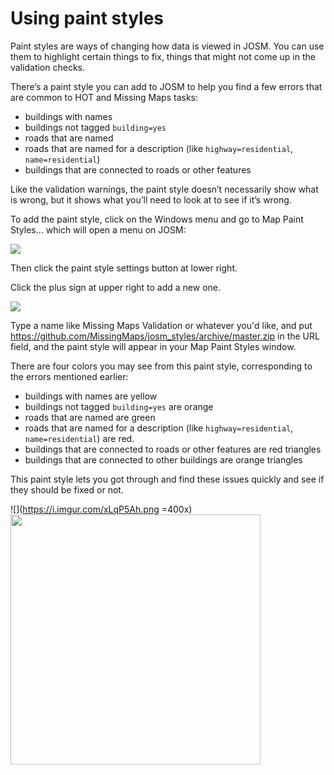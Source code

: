 # Using paint styles

Paint styles are ways of changing how data is viewed in JOSM. You can use them to highlight certain things to fix, things that might not come up in the validation checks. 

There’s a paint style you can add to JOSM to help you find a few errors that are common to HOT and Missing Maps tasks:
 - buildings with names
 - buildings not tagged ``building=yes``
 - roads that are named
 - roads that are named for a description (like ``highway=residential``, ``name=residential``) 
 - buildings that are connected to roads or other features


Like the validation warnings, the paint style doesn’t necessarily show what is wrong, but it shows what you’ll need to look at to see if it’s wrong.

To add the paint style, click on the Windows menu and go to Map Paint Styles… which will open a menu on JOSM:

![](https://i.imgur.com/EuOOoiE.png)

Then click the paint style settings button at lower right.

Click the plus sign at upper right to add a new one. 

![](https://i.imgur.com/fw04Miq.png)

Type a name like Missing Maps Validation or whatever you'd like, and put https://github.com/MissingMaps/josm_styles/archive/master.zip in the URL field, and the paint style will appear in your Map Paint Styles window. 

There are four colors you may see from this paint style, corresponding to the errors mentioned earlier: 
 - buildings with names are yellow
 - buildings not tagged ``building=yes`` are orange
 - roads that are named are green
 - roads that are named for a description (like ``highway=residential``, ``name=residential``) are red.
 - buildings that are connected to roads or other features are red triangles
 - buildings that are connected to other buildings are orange triangles

This paint style lets you got through and find these issues quickly and see if they should be fixed or not.

![](https://i.imgur.com/xLqP5Ah.png =400x)
<img src="http://i.imgur.com/7OHaoOj.png" width="400">
